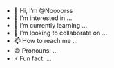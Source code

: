 - 👋 Hi, I’m @Noooorss
- 👀 I’m interested in ...
- 🌱 I’m currently learning ...
- 💞️ I’m looking to collaborate on ...
- 📫 How to reach me ...
- 😄 Pronouns: ...
- ⚡ Fun fact: ...

<!---
Noooorss/Noooorss is a ✨ special ✨ repository because its `README.md` (this file) appears on your GitHub profile.
You can click the Preview link to take a look at your changes.
--->
